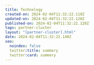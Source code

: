 ```yaml
---
title: Technology
created-on: 2024-02-04T11:32:22.110Z
updated-on: 2024-02-04T11:32:22.120Z
published-on: 2024-02-04T11:32:22.128Z
tags: partner-cluster
layout: "[partner-cluster].html"
date: 2024-02-04T11:32:22.140Z
seo:
  noindex: false
  twitter:title: summary
  twitter:card: summary
---
```

